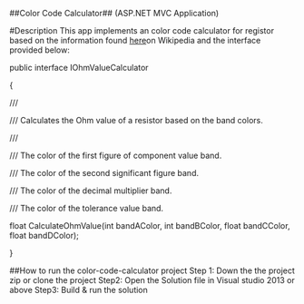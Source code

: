 ##Color Code Calculator##
(ASP.NET MVC Application)

#Description
This app implements an color code calculator for registor based on the information found [here](http://en.wikipedia.org/wiki/Electronic_color_code)on Wikipedia and the interface provided below:

public interface IOhmValueCalculator

{

   /// <summary>

   /// Calculates the Ohm value of a resistor based on the band colors.

   /// </summary>

   /// <param name="bandAColor">The color of the first figure of component value band.</param>

   /// <param name="bandBColor">The color of the second significant figure band.</param>

   /// <param name="bandCColor">The color of the decimal multiplier band.</param>

   /// <param name="bandDColor">The color of the tolerance value band.</param>

   float CalculateOhmValue(int bandAColor, int bandBColor, float bandCColor, float bandDColor);

}

##How to run the color-code-calculator project
Step 1: Down the the project zip or clone the project
Step2: Open the Solution file in Visual studio 2013 or above
Step3: Build & run the solution